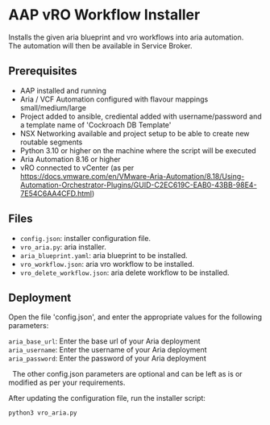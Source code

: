 AAP vRO Workflow Installer
==========================

Installs the given aria blueprint and vro workflows into aria automation.  
The automation will then be available in Service Broker.
 
## Prerequisites

-   AAP installed and running
-   Aria / VCF Automation configured with flavour mappings small/medium/large
-   Project added to ansible, crediental added with username/password and a template name of 'Cockroach DB Template'
-   NSX Networking available and project setup to be able to create new routable segments
-   Python 3.10 or higher on the machine where the script will be executed
-   Aria Automation 8.16 or higher
-   vRO connected to vCenter (as per https://docs.vmware.com/en/VMware-Aria-Automation/8.18/Using-Automation-Orchestrator-Plugins/GUID-C2EC619C-EAB0-43BB-98E4-7E54C6AA4CFD.html)


## Files 
- `config.json`: installer configuration file.
- `vro_aria.py`: aria installer.
- `aria_blueprint.yaml`: aria blueprint to be installed.
- `vro_workflow.json`: aria vro workflow to be installed.
- `vro_delete_workflow.json`: aria delete workflow to be installed.


 

## Deployment

Open the file 'config.json', and enter the appropriate values for the following
parameters:


`aria_base_url`: Enter the base url of your Aria deployment  
`aria_username`: Enter the username of your Aria deployment  
`aria_password`: Enter the password of your Aria deployment

 
The other config.json parameters are optional and can be left as is or modified
as per your requirements.

After updating the configuration file, run the installer script:

~~~~~~~~~~~~~~~~~~~~~~~~~~~~~~~~~~~~~~~~~~~~~~~~~~~~~~~~~~~~~~~~~~~~~~~~~~~ bash
python3 vro_aria.py
~~~~~~~~~~~~~~~~~~~~~~~~~~~~~~~~~~~~~~~~~~~~~~~~~~~~~~~~~~~~~~~~~~~~~~~~~~~~~~~~
